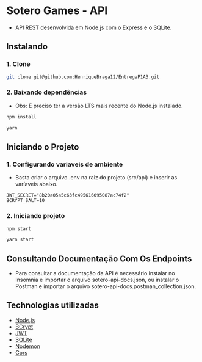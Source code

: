 # Sotero Games - API

- API REST desenvolvida em Node.js com o Express e o SQLite.

## Instalando

### 1. Clone

```sh
git clone git@github.com:HenriqueBraga12/EntregaP1A3.git
```

### 2. Baixando dependências

- Obs: É preciso ter a versão LTS mais recente do Node.js instalado.

```sh
npm install

yarn
```

## Iniciando o Projeto

### 1. Configurando variaveis de ambiente

- Basta criar o arquivo .env na raiz do projeto (src/api) e inserir as varíaveis abaixo.

```env
JWT_SECRET="8b20a05a5c63fc495616095087ac74f2"
BCRYPT_SALT=10
```

### 2. Iniciando projeto

```sh
npm start

yarn start
```

## Consultando Documentação Com Os Endpoints

- Para consultar a documentação da API é necessário instalar no Insomnia e importar o arquivo sotero-api-docs.json, ou instalar o Postman e importar o arquivo sotero-api-docs.postman_collection.json.

## Technologias utilizadas

- [Node.js](https://nodejs.org/en)
- [BCrypt](https://www.npmjs.com/package/bcryptjs)
- [JWT](https://jwt.io/)
- [SQLite](https://www.npmjs.com/package/sqlite3)
- [Nodemon](https://www.npmjs.com/package/nodemon)
- [Cors](https://www.npmjs.com/package/cors)
